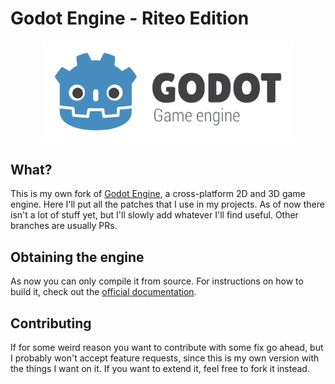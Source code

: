 # Godot Engine - Riteo Edition

<p align="center">
  <a href="https://godotengine.org">
    <img src="logo_outlined.svg" width="400" alt="Godot Engine logo">
  </a>
</p>

## What?
This is my own fork of [Godot Engine](https://godotengine.org), a
cross-platform 2D and 3D game engine. Here I'll put all the
patches that I use in my projects. As of now there isn't a lot of
stuff yet, but I'll slowly add whatever I'll find useful.
Other branches are usually PRs.

## Obtaining the engine
As now you can only compile it from source.
For instructions on how to build it, check out the
[official documentation](https://docs.godotengine.org/en/latest/development/compiling/).

## Contributing
If for some weird reason you want to contribute with some fix go
ahead, but I probably won't accept feature requests, since this
is my own version with the things I want on it.
If you want to extend it, feel free to fork it instead.
